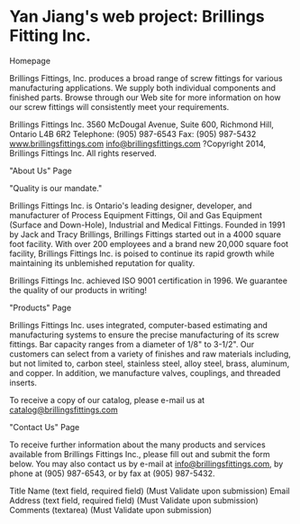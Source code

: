 # Yan Jiang's web project: Brillings Fitting Inc.

Homepage

Brillings Fittings, Inc. produces a broad range of screw fittings for various manufacturing applications.  We supply both individual components and finished parts.  Browse through our Web site for more information on how our screw fittings will consistently meet your requirements.

Brillings Fittings Inc.
3560 McDougal Avenue, Suite 600, Richmond Hill, Ontario L4B 6R2
Telephone:  (905) 987-6543
Fax:  (905) 987-5432
www.brillingsfittings.com
info@brillingsfittings.com
?Copyright 2014, Brillings Fittings Inc. All rights reserved.


"About Us" Page

"Quality is our mandate."

Brillings Fittings Inc. is Ontario's leading designer, developer, and manufacturer of Process Equipment Fittings, Oil and Gas Equipment (Surface and Down-Hole), Industrial and Medical Fittings.  Founded in 1991 by Jack and Tracy Brillings, Brillings Fittings started out in a 4000 square foot facility.  With over 200 employees and a brand new 20,000 square foot facility, Brillings Fittings Inc. is poised to continue its rapid growth while maintaining its unblemished reputation for quality.

Brillings Fittings Inc. achieved ISO 9001 certification in 1996.  We guarantee the quality of our products in writing!


"Products" Page

Brillings Fittings Inc. uses integrated, computer-based estimating and manufacturing systems to ensure the precise manufacturing of its screw fittings.  Bar capacity ranges from a diameter of 1/8" to 3-1/2".  Our customers can select from a variety of finishes and raw materials including, but not limited to, carbon steel, stainless steel, alloy steel, brass, aluminum, and copper.  In addition, we manufacture valves, couplings, and threaded inserts.

To receive a copy of our catalog, please e-mail us at catalog@brillingsfittings.com


"Contact Us" Page

To receive further information about the many products and services available from Brillings Fittings Inc., please fill out and submit the form below.  You may also contact us by e-mail at info@brillingsfittings.com, by phone at (905) 987-6543, or by fax at (905) 987-5432.

Title
Name (text field, required field) (Must Validate upon submission)
Email Address (text field, required field) (Must Validate upon submission)
Comments (textarea) (Must Validate upon submission)